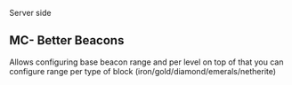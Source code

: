 Server side
## MC- Better Beacons
Allows configuring base beacon range and per level
on top of that you can configure range per type of block (iron/gold/diamond/emerals/netherite)
